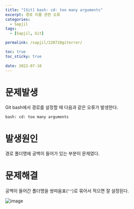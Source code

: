 ```yaml
---
title: "[Git] bash: cd: too many arguments"
excerpt: 경로 이름 관련 오류
categories:
  - Sapjil
tags:
  - [Sapjil, Git]

permalink: /sapjil/220710giterror/

toc: true
toc_sticky: true
 
date: 2022-07-10
---
```


# 문제발생
Git bash에서 경로를 설정할 때 다음과 같은 오류가 발생한다.
```
bash: cd: too many arguments
```
# 발생원인
경로 폴더명에 공백이 들어가 있는 부분이 문제였다.

# 문제해결
공백이 들어간 폴더명을 쌍따옴표(`""`)로 묶어서 적으면 잘 설정된다.

![image](https://user-images.githubusercontent.com/49031232/178133676-84162165-0eb7-4cfd-a728-a4e0f77b9bfd.png)

